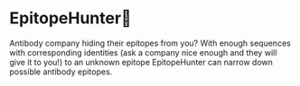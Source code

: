 # EpitopeHunter:mag_right:

Antibody company hiding their epitopes from you?
With enough sequences with corresponding identities
(ask a company nice enough and they will give it to you!) to an unknown epitope
EpitopeHunter can narrow down possible antibody epitopes.